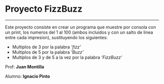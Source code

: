 # **Proyecto FizzBuzz**
--------------

Este proyecto consiste en crear un programa que muestre por consola con un print, los numeros del 1 al 100 (ambos incluidos y con un salto de linea entre cada impresion), sustituyendo los siguientes:

- Multiplos de 3 por la palabra *'fizz'*
- Multiplos de 5 por la palabra *'Buzz'*
- Multiplos de 3 y de 5 a la vez por la palabra *'FizzBuzz'*

Prof: **Juan Montilla**

Alumno: **Ignacio Pinto**

